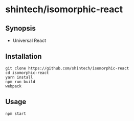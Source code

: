 # shintech/isomorphic-react

## Synopsis

* Universal React

## Installation
    
    git clone https://github.com/shintech/isomorphic-react
    cd isomorphic-react
    yarn install
    npm run build
    webpack
  
## Usage

    npm start
